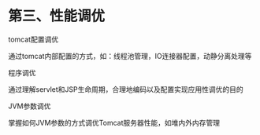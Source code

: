 # 第三、性能调优

tomcat配置调优

通过tomcat内部配置的方式，如：线程池管理，IO连接器配置，动静分离处理等

程序调优

通过理解servlet和JSP生命周期，合理地编码以及配置实现应用性调优的目的

JVM参数调优

掌握如何JVM参数的方式调优Tomcat服务器性能，如堆内外内存管理

